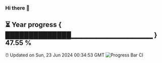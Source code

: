 ### Hi there 👋
⏳ Year progress { ██████████████▁▁▁▁▁▁▁▁▁▁▁▁▁▁▁▁ } 47.55 %
---
⏰ Updated on Sun, 23 Jun 2024 00:34:53 GMT
![Progress Bar CI](https://github.com/Moyi321/Moyi321/workflows/Progress%20Bar%20CI/badge.svg)

